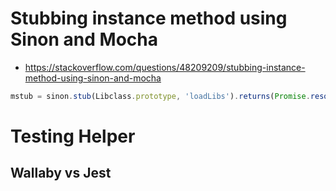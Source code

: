 # Stubbing instance method using Sinon and Mocha

- https://stackoverflow.com/questions/48209209/stubbing-instance-method-using-sinon-and-mocha

```js
mstub = sinon.stub(Libclass.prototype, 'loadLibs').returns(Promise.resolve('success'));
```

# Testing Helper

## Wallaby vs Jest
